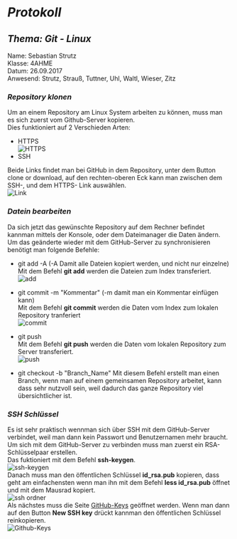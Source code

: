 # *Protokoll*
## *Thema: Git - Linux*
 Name:   Sebastian Strutz  
 Klasse: 4AHME  
 Datum: 26.09.2017  
 Anwesend: Strutz, Strauß, Tuttner, Uhl, Waltl, Wieser, Zitz  
### *Repository klonen*  
Um an einem Repository am Linux System arbeiten zu können, muss man es sich zuerst vom Github-Server kopieren.  
Dies funktioniert auf 2 Verschieden Arten:
* HTTPS  
![HTTPS](https://github.com/HTLMechatronics/m14-la1-sx/blob/strsem13/strsem13/Befehl%20clone.png) 
* SSH  

Beide Links findet man bei GitHub in dem Repository, unter dem Button clone or download, auf den rechten-oberen Eck kann man zwischen dem SSH-, und dem HTTPS- Link auswählen.  
![Link](https://github.com/HTLMechatronics/m14-la1-sx/blob/strsem13/strsem13/Links%20vom%20Repository.png)  

### *Datein bearbeiten*  
Da sich jetzt das gewünschte Repository auf dem Rechner befindet kannman mittels der Konsole, oder dem Dateimanager die Daten ändern. Um das geänderte wieder mit dem GitHub-Server zu synchronisieren benötigt man folgende Befehle:  

* git add -A (-A Damit alle Dateien kopiert werden, und nicht nur einzelne)  
Mit dem Befehl **git add** werden die Dateien zum Index transferiert.  
![add](https://github.com/HTLMechatronics/m14-la1-sx/blob/strsem13/strsem13/git%20add.png)  

* git commit -m "Kommentar" (-m damit man ein Kommentar einfügen kann)  
Mit dem Befehl **git commit** werden die Daten vom Index zum lokalen Repository tranferiert  
![commit](https://github.com/HTLMechatronics/m14-la1-sx/blob/strsem13/strsem13/git%20commit.png)

* git push  
Mit dem Befehl **git push** werden die Daten vom lokalen Repository zum Server transferiert.  
![push](https://github.com/HTLMechatronics/m14-la1-sx/blob/strsem13/strsem13/git%20push.png)  

* git checkout -b "Branch_Name"
Mit diesem Befehl erstellt man einen Branch, wenn man auf einem gemeinsamen Repository arbeitet, kann dass sehr nutzvoll sein, weil dadurch das ganze Repository viel übersichtlicher ist.  

### *SSH Schlüssel*  
Es ist sehr praktisch wennman sich über SSH mit dem GitHub-Server verbindet, weil man dann kein Passwort und Benutzernamen mehr braucht. Um sich mit dem GitHub-Server zu verbinden muss man zuerst ein RSA-Schlüsselpaar erstellen.  
Das fuktioniert mit dem Befehl **ssh-keygen**.    
![ssh-keygen](https://github.com/HTLMechatronics/m14-la1-sx/blob/strsem13/strsem13/ssh-keygen.png)  
Danach muss man den öffentlichen Schlüssel **id_rsa.pub** kopieren, dass geht am einfachensten wenn man ihn mit dem Befehl **less id_rsa.pub** öffnet und mit dem Mausrad kopiert.  
![ssh ordner](https://github.com/HTLMechatronics/m14-la1-sx/blob/strsem13/strsem13/ssh%20ordner.png)  
Als nächstes muss die Seite [GitHub-Keys](https://github.com/settings/keys) geöffnet werden. Wenn man dann auf den Button **New SSH key** drückt kannman den öffentlichen Schlüssel reinkopieren.  
![Github-Keys](https://github.com/HTLMechatronics/m14-la1-sx/blob/strsem13/strsem13/SSH.png)  
